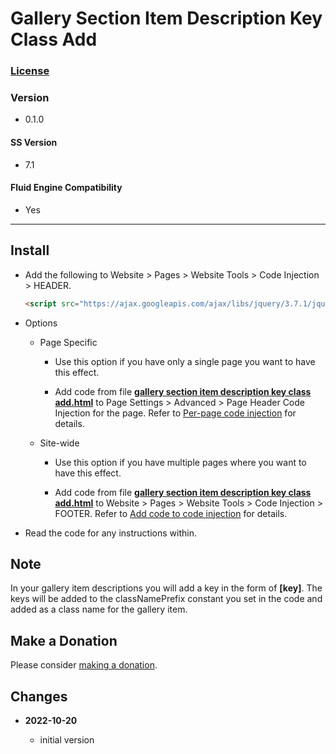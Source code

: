 # Gallery Section Item Description Key Class Add

### [License][99]

### Version

  * 0.1.0

#### SS Version

  * 7.1

#### Fluid Engine Compatibility

  * Yes

---

## Install

* Add the following to Website > Pages > Website Tools > Code Injection >
  HEADER.
  
  ```html
  <script src="https://ajax.googleapis.com/ajax/libs/jquery/3.7.1/jquery.min.js"></script>
  ```
  
* Options

  * Page Specific
  
    * Use this option if you have only a single page you want to have this
      effect.
      
    * Add code from file **[gallery section item description key class
      add.html][1]** to Page Settings > Advanced > Page Header Code Injection
      for the page. Refer to [Per-page code injection][2] for details.
      
  * Site-wide
  
    * Use this option if you have multiple pages where you want to have this
      effect.
      
    * Add code from file **[gallery section item description key class
      add.html][1]** to Website > Pages > Website Tools > Code Injection >
      FOOTER. Refer to [Add code to code injection][9] for details.
      
* Read the code for any instructions within.

## Note

In your gallery item descriptions you will add a key in the form of **[key]**.
The keys will be added to the classNamePrefix constant you set in the code and
added as a class name for the gallery item.

## Make a Donation

Please consider [making a donation][3].

## Changes

<!-- * **2021-05-08**

  * verified code works on v7.0 using Brine template family
  * bumped version to 0.1d2
  -->
* **2022-10-20**

  * initial version

[1]: gallery%20section%20item%20description%20key%20class%20add.html#L1
[2]: https://support.squarespace.com/hc/en-us/articles/205815908-Using-code-injection#toc-per-page-code-injection
[9]: https://support.squarespace.com/hc/en-us/articles/205815908-Using-code-injection#toc-add-code-to-code-injection
[3]: https://github.com/tomsWebConsulting/twcsl#make-a-donation
[99]: https://github.com/tomsWebConsulting/twcsl/blob/main/LICENSE.txt#L1
